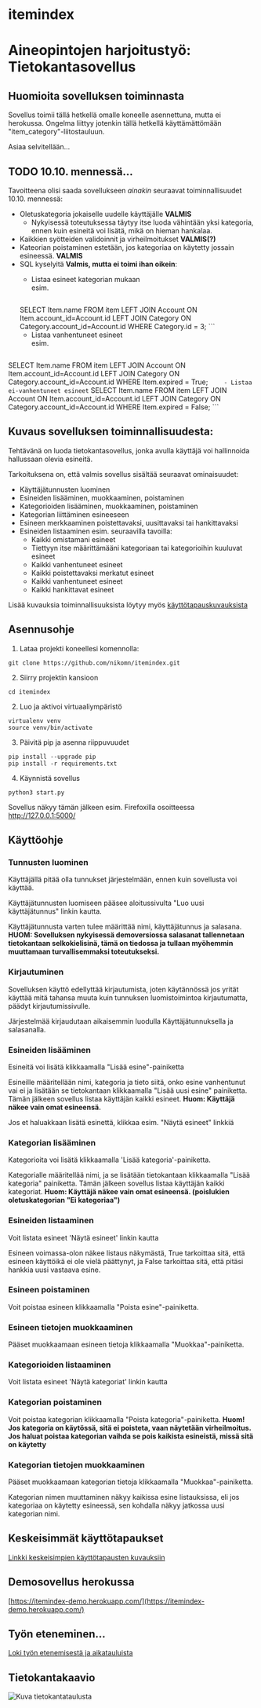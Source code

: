 # itemindex

# Aineopintojen harjoitustyö: Tietokantasovellus

## Huomioita sovelluksen toiminnasta
Sovellus toimii tällä hetkellä omalle koneelle asennettuna, mutta ei herokussa. Ongelma liittyy jotenkin tällä hetkellä käyttämättömään "item_category"-liitostauluun.

Asiaa selvitellään...


## TODO 10.10. mennessä...

Tavoitteena olisi saada sovellukseen *ainakin* seuraavat toiminnallisuudet 10.10. mennessä:

- Oletuskategoria jokaiselle uudelle käyttäjälle **VALMIS**
    - Nykyisessä toteutuksessa täytyy itse luoda vähintään yksi kategoria, ennen kuin esineitä voi lisätä, mikä on hieman hankalaa.
- Kaikkien syötteiden validoinnit ja virheilmoitukset **VALMIS(?)**
- Kateorian poistaminen estetään, jos kategoriaa on käytetty jossain esineessä. **VALMIS**
- SQL kyselyitä **Valmis, mutta ei toimi ihan oikein**:
    - Listaa esineet kategorian mukaan   
    esim.

        ```
    SELECT Item.name FROM item
    LEFT JOIN Account ON Item.account_id=Account.id
    LEFT JOIN Category ON Category.account_id=Account.id
    WHERE Category.id = 3;
        ```
    - Listaa vanhentuneet esineet  
    esim.
    ```
SELECT Item.name FROM item
LEFT JOIN Account ON Item.account_id=Account.id
LEFT JOIN Category ON Category.account_id=Account.id
WHERE Item.expired = True;
    ```    
    - Listaa ei-vanhentuneet esineet
    ```
SELECT Item.name FROM item
LEFT JOIN Account ON Item.account_id=Account.id
LEFT JOIN Category ON Category.account_id=Account.id
WHERE Item.expired = False;
    ```


## Kuvaus sovelluksen toiminnallisuudesta:

Tehtävänä on luoda tietokantasovellus, jonka avulla käyttäjä voi hallinnoida hallussaan olevia esineitä.

Tarkoituksena on, että valmis sovellus sisältää seuraavat ominaisuudet:
- Käyttäjätunnusten luominen
- Esineiden lisääminen, muokkaaminen, poistaminen
- Kategorioiden lisääminen, muokkaaminen, poistaminen
- Kategorian liittäminen esineeseen
- Esineen merkkaaminen poistettavaksi, uusittavaksi tai hankittavaksi
- Esineiden listaaminen esim. seuraavilla tavoilla:
  - Kaikki omistamani esineet
  - Tiettyyn itse määrittämääni kategoriaan tai kategorioihin kuuluvat esineet
  - Kaikki vanhentuneet esineet
  - Kaikki poistettavaksi merkatut esineet
  - Kaikki vanhentuneet esineet
  - Kaikki hankittavat esineet

Lisää kuvauksia toiminnallisuuksista löytyy myös [käyttötapauskuvauksista](./documentation/use_cases.md)

## Asennusohje

1. Lataa projekti koneellesi komennolla:
```
git clone https://github.com/nikomn/itemindex.git
```
2. Siirry projektin kansioon  
```
cd itemindex  
```
2. Luo ja aktivoi virtuaaliympäristö  
```
virtualenv venv  
source venv/bin/activate
```
3. Päivitä pip ja asenna riippuvuudet  
```
pip install --upgrade pip  
pip install -r requirements.txt
```
4. Käynnistä sovellus  
```
python3 start.py
```

Sovellus näkyy tämän jälkeen esim. Firefoxilla osoitteessa http://127.0.0.1:5000/


## Käyttöohje

### Tunnusten luominen

Käyttäjällä pitää olla tunnukset järjestelmään, ennen kuin sovellusta voi käyttää.

Käyttäjätunnusten luomiseen pääsee aloitussivulta "Luo uusi käyttäjätunnus" linkin kautta.

Käyttäjätunnusta varten tulee määrittää nimi, käyttäjätunnus ja salasana. **HUOM: Sovelluksen nykyisessä demoversiossa salasanat tallennetaan tietokantaan selkokielisinä, tämä on tiedossa ja tullaan myöhemmin muuttamaan turvallisemmaksi toteutukseksi.**

### Kirjautuminen

Sovelluksen käyttö edellyttää kirjautumista, joten käytännössä jos yrität käyttää mitä tahansa muuta kuin tunnuksen luomistoimintoa kirjautumatta, päädyt kirjautumissivulle.

Järjestelmää kirjaudutaan aikaisemmin luodulla Käyttäjätunnuksella ja salasanalla.

### Esineiden lisääminen

Esineitä voi lisätä klikkaamalla "Lisää esine"-painiketta

Esineille määritellään nimi, kategoria ja tieto siitä, onko esine vanhentunut vai ei ja lisätään se tietokantaan klikkaamalla "Lisää uusi esine" painiketta. Tämän jälkeen sovellus listaa käyttäjän kaikki esineet. **Huom: Käyttäjä näkee vain omat esineensä.**

Jos et haluakkaan lisätä esinettä, klikkaa esim. "Näytä esineet" linkkiä

### Kategorian lisääminen
Kategorioita voi lisätä klikkaamalla 'Lisää kategoria'-painiketta.

Kategorialle määritellää nimi, ja se lisätään tietokantaan klikkaamalla "Lisää kategoria" painiketta. Tämän jälkeen sovellus listaa käyttäjän kaikki kategoriat. **Huom: Käyttäjä näkee vain omat esineensä. (poislukien oletuskategorian "Ei kategoriaa")**

### Esineiden listaaminen

Voit listata esineet 'Näytä esineet' linkin kautta

Esineen voimassa-olon näkee listaus näkymästä, True tarkoittaa sitä, että esineen käyttöikä ei ole vielä päättynyt, ja False tarkoittaa sitä, että pitäsi hankkia uusi vastaava esine.

### Esineen poistaminen

Voit poistaa esineen klikkaamalla "Poista esine"-painiketta.

### Esineen tietojen muokkaaminen

Pääset muokkaamaan esineen tietoja klikkaamalla "Muokkaa"-painiketta.

### Kategorioiden listaaminen

Voit listata esineet 'Näytä kategoriat' linkin kautta

### Kategorian poistaminen
Voit poistaa kategorian klikkaamalla "Poista kategoria"-painiketta. **Huom! Jos kategoria on käytössä, sitä ei poisteta, vaan näytetään virheilmoitus. Jos haluat poistaa kategorian vaihda se pois kaikista esineistä, missä sitä on käytetty**

### Kategorian tietojen muokkaaminen

Pääset muokkaamaan kategorian tietoja klikkaamalla "Muokkaa"-painiketta.

Kategorian nimen muuttaminen näkyy kaikissa esine listauksissa, eli jos kategoriaa on käytetty esineessä, sen kohdalla näkyy jatkossa uusi kategorian nimi.

## Keskeisimmät käyttötapaukset

[Linkki keskeisimpien käyttötapausten kuvauksiin](./documentation/use_cases.md)

## Demosovellus herokussa

[https://itemindex-demo.herokuapp.com/](https://itemindex-demo.herokuapp.com/)

## Työn eteneminen...

[Loki työn etenemisestä ja aikatauluista](./documentation/progress_log.md)

## Tietokantakaavio

![Kuva tietokantataulusta](./documentation/tietokantakaavio.jpg)
